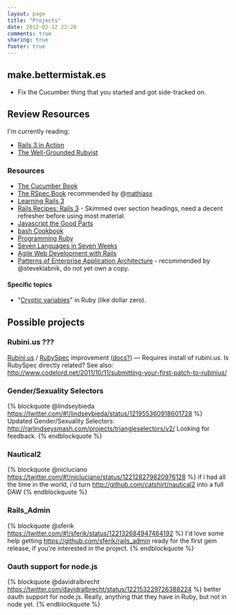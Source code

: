 ```yaml
---
layout: page
title: "Projects"
date: 2012-02-12 22:28
comments: true
sharing: true
footer: true
---
```


## make.bettermistak.es ##

* Fix the Cucumber thing that you started and got side-tracked on.

## Review Resources ##
I'm currently reading:

* [Rails 3 in Action](http://www.manning.com/black2/)
* [The Well-Grounded Rubyist](http://www.manning.com/katz/)

### Resources ###

* [The Cucumber Book](http://pragprog.com/book/hwcuc/the-cucumber-book)
* [The RSpec Book](http://pragprog.com/book/achbd/the-rspec-book) recommended by @[mathiasx](http://twitter.com/mathiasx)
* [Learning Rails 3][9]
* [Rails Recipes: Rails 3][8] - Skimmed over section headings, need a decent refresher before using most material.
* [Javascript the Good Parts][7]
* [bash Cookbook][6]
* [Programming Ruby][12]
* [Seven Languages in Seven Weeks][13]
* [Agile Web Development with Rails][14]
* [Patterns of Enterprise Application Architecture][15] - recommended by @steveklabnik, do not yet own a copy.

#### Specific topics ####

* "[Cryptic variables][11]" in Ruby (like dollar zero).

## Possible projects ##
### Rubini.us ??? ###
[Rubini.us][4] / [RubySpec][2] improvement ([docs?][3]) — Requires install of rubini.us. Is RubySpec directly related? See also: http://www.codelord.net/2011/10/11/submitting-your-first-patch-to-rubinius/

### Gender/Sexuality Selectors ###
{% blockquote @lindseybieda https://twitter.com/#!/lindseybieda/status/121955360918601728 %}
Updated Gender/Sexuality Selectors:
http://rarlindseysmash.com/projects/triangleselectors/v2/ Looking for feedback. 
{% endblockquote %}

### Nautical2 ###
{% blockquote @nicluciano https://twitter.com/#!/nicluciano/status/122128279820976128 %}
if i had all the time in the world, i'd turn http://github.com/catshirt/nautical2 into a full DAW
{% endblockquote %}

### Rails_Admin ###
{% blockquote @sferik https://twitter.com/#!/sferik/status/122132684947464192 %}
I'd love some help getting https://github.com/sferik/rails_admin ready for the first gem release, if you're interested in the project.
{% endblockquote %}

### Oauth support for node.js ###
{% blockquote @davidralbrecht https://twitter.com/davidralbrecht/status/122153229726388224 %}
better oauth support for node.js. Really, anything that they have in Ruby, but not in node yet.
{% endblockquote %}


[1]:	https://github.com/imathis/octopress/pull/215
[4]:	http://rubini.us/
[2]:	http://rubyspec.org/
[3]:	http://rubini.us/doc/en/
[5]:	http://book.git-scm.com/3_basic_branching_and_merging.html
[6]:	http://shop.oreilly.com/product/9780596526788.do
[7]:	http://shop.oreilly.com/product/9780596517748.do
[8]:	http://pragprog.com/book/rr2/rails-recipes
[9]:	http://shop.oreilly.com/product/0636920021322.do
[10]:	https://github.com/imathis/octopress/pull/220
[11]:	http://jimneath.org/2010/01/04/cryptic-ruby-global-variables-and-their-meanings.html
[12]:	http://pragprog.com/book/ruby3/programming-ruby-1-9
[13]:	http://pragprog.com/book/btlang/seven-languages-in-seven-weeks
[14]:	http://pragprog.com/book/rails4/agile-web-development-with-rails
[15]:	http://www.amazon.com/Patterns-Enterprise-Application-Architecture-Martin/dp/0321127420
[16]:	http://pragprog.com/book/achbd/the-rspec-book